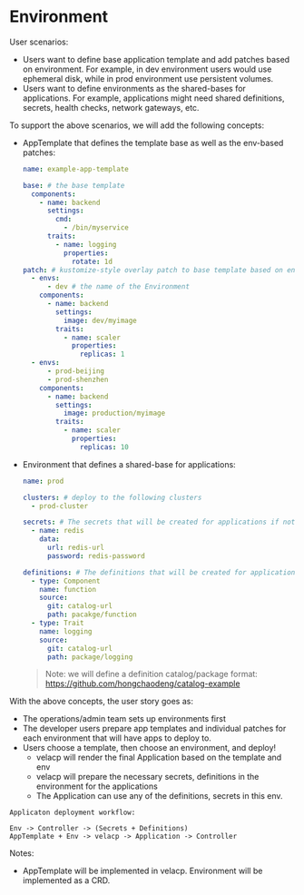 # Environment

User scenarios:

- Users want to define base application template and add patches based on environment. For example, in dev environment users would use ephemeral disk, while in prod environment use persistent volumes.
- Users want to define environments as the shared-bases for applications. For example, applications might need shared definitions, secrets, health checks, network gateways, etc.

To support the above scenarios, we will add the following concepts:

- AppTemplate that defines the template base as well as the env-based patches:

  ```yaml
  name: example-app-template

  base: # the base template
    components:
      - name: backend
        settings:
          cmd:
            - /bin/myservice
        traits:
          - name: logging
            properties:
              rotate: 1d
  patch: # kustomize-style overlay patch to base template based on env matching
    - envs:
        - dev # the name of the Environment
      components:
        - name: backend
          settings:
            image: dev/myimage
          traits:
            - name: scaler
              properties:
                replicas: 1
    - envs:
        - prod-beijing
        - prod-shenzhen
      components:
        - name: backend
          settings:
            image: production/myimage
          traits:
            - name: scaler
              properties:
                replicas: 10
  ```

- Environment that defines a shared-base for applications:

  ```yaml
  name: prod

  clusters: # deploy to the following clusters
    - prod-cluster

  secrets: # The secrets that will be created for applications if not existed.
    - name: redis
      data:
        url: redis-url
        password: redis-password

  definitions: # The definitions that will be created for applications if not existed.
    - type: Component
      name: function
      source:
        git: catalog-url
        path: pacakge/function
    - type: Trait
      name: logging
      source:
        git: catalog-url
        path: package/logging
  ```

  > Note: we will define a definition catalog/package format: https://github.com/hongchaodeng/catalog-example

With the above concepts, the user story goes as:

- The operations/admin team sets up environments first
- The developer users prepare app templates and individual patches for each environment that will have apps to deploy to.
- Users choose a template, then choose an environment, and deploy!
  - velacp will render the final Application based on the template and env
  - velacp will prepare the necessary secrets, definitions in the environment for the applications
  - The Application can use any of the definitions, secrets in this env.

```
Applicaton deployment workflow:

Env -> Controller -> (Secrets + Definitions)
AppTemplate + Env -> velacp -> Application -> Controller
```

Notes:

- AppTemplate will be implemented in velacp. Environment will be implemented as a CRD.
